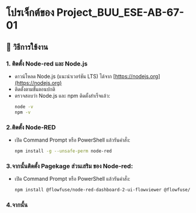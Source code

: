 # โปรเจ็กต์ของ Project_BUU_ESE-AB-67-01

## 📌 วิธีการใช้งาน

### 1. ติดตั้ง Node-red และ Node.js
- ดาวน์โหลด Node.js (แนะนำเวอร์ชัน LTS) ได้จาก [https://nodejs.org](https://nodejs.org)
- ติดตั้งตามขั้นตอนปกติ
- ตรวจสอบว่า Node.js และ npm ติดตั้งสำเร็จแล้ว:
  ```bash
  node -v
  npm -v
### 2.ติดตั้ง Node-RED
- เปิด Command Prompt หรือ PowerShell แล้วรันคำสั่ง:
  ```bash
  npm install -g --unsafe-perm node-red
### 3.จากนั้นติดตั้ง Pagekage ส่วนเสริม ของ Node-red:
- เปิด Command Prompt หรือ PowerShell แล้วรันคำสั่ง:
  ```bash
  npm install @flowfuse/node-red-dashboard-2-ui-flowviewer @flowfuse/node-red-dashboard-2-ui-iframe @flowfuse/node-red-dashboard-2-ui-led @flowfuse/node-red-dashboard
### 4.จากนั้น
